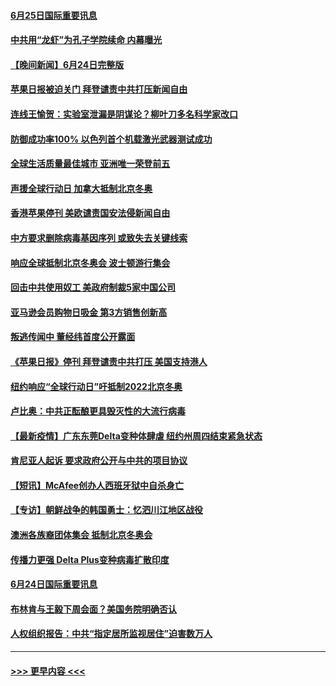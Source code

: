 #### [6月25日国际重要讯息](../pages/prog202/a103151027.md?t=06252051) 
#### [中共用“龙虾”为孔子学院续命 内幕曝光](../pages/prog202/a103150993.md?t=06252051) 
#### [【晚间新闻】6月24日完整版](../pages/prog202/a103150797.md?t=06252051) 
#### [苹果日报被迫关门 拜登谴责中共打压新闻自由](../pages/prog202/a103150763.md?t=06252051) 
#### [连线王愉贺：实验室泄漏是阴谋论？柳叶刀多名科学家改口](../pages/prog202/a103149839.md?t=06252051) 
#### [防御成功率100% 以色列首个机载激光武器测试成功](../pages/prog202/a103150299.md?t=06252051) 
#### [全球生活质量最佳城市 亚洲唯一荣登前五](../pages/prog202/a103150617.md?t=06252051) 
#### [声援全球行动日 加拿大抵制北京冬奥](../pages/prog202/a103150623.md?t=06252051) 
#### [香港苹果停刊 美欧谴责国安法侵新闻自由](../pages/prog202/a103150659.md?t=06252051) 
#### [中方要求删除病毒基因序列 或致失去关键线索](../pages/prog202/a103150653.md?t=06252051) 
#### [响应全球抵制北京冬奥会 波士顿游行集会](../pages/prog202/a103150582.md?t=06252051) 
#### [回击中共使用奴工 美政府制裁5家中国公司](../pages/prog202/a103150610.md?t=06252051) 
#### [亚马逊会员购物日吸金  第3方销售创新高](../pages/prog202/a103150577.md?t=06252051) 
#### [叛逃传闻中 董经纬首度公开露面](../pages/prog202/a103150595.md?t=06252051) 
#### [《苹果日报》停刊 拜登谴责中共打压 美国支持港人](../pages/prog202/a103150584.md?t=06252051) 
#### [纽约响应“全球行动日”吁抵制2022北京冬奥](../pages/prog202/a103150573.md?t=06252051) 
#### [卢比奥：中共正酝酿更具毁灭性的大流行病毒](../pages/prog202/a103150554.md?t=06252051) 
#### [【最新疫情】广东东莞Delta变种体肆虐 纽约州周四结束紧急状态](../pages/prog202/a103150450.md?t=06252051) 
#### [肯尼亚人起诉 要求政府公开与中共的项目协议](../pages/prog202/a103150288.md?t=06252051) 
#### [【短讯】McAfee创办人西班牙狱中自杀身亡](../pages/prog202/a103150396.md?t=06252051) 
#### [【专访】朝鲜战争的韩国勇士：忆泗川江地区战役](../pages/prog202/a103150309.md?t=06252051) 
#### [澳洲各族裔团体集会 抵制北京冬奥会](../pages/prog202/a103150184.md?t=06252051) 
#### [传播力更强 Delta Plus变种病毒扩散印度](../pages/prog202/a103150185.md?t=06252051) 
#### [6月24日国际重要讯息](../pages/prog202/a103150159.md?t=06252051) 
#### [布林肯与王毅下周会面？美国务院明确否认](../pages/prog202/a103150068.md?t=06252051) 
#### [人权组织报告：中共“指定居所监视居住”迫害数万人](../pages/prog202/a103149940.md?t=06252051) 

----
#### [ >>> 更早内容 <<< ](../indexes/prog202-earlier.md)
